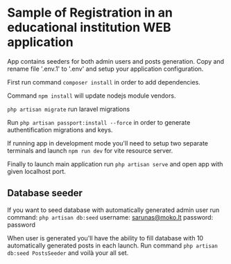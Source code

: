 <h1>Sample of Registration in an educational institution WEB application</h1>

App contains seeders for both admin users and posts generation.
Copy and rename file '.env.1' to '.env' and setup your application configuration.

First run command  `composer install` in order to add dependencies.

Command `npm install` will update nodejs module vendors.

`php artisan migrate` run laravel migrations 

Run `php artisan passport:install --force` in order to generate authentification migrations and keys.

If running app in development mode you'll need to setup two separate terminals and launch `npm run dev` for vite resource server.

Finally to launch main application run `php artisan serve` and open app with given localhost port.

<h2>Database seeder</h2>

If you want to seed database with automatically generated admin user run command:
`php artisan db:seed`
username: sarunas@moko.lt
password: password

When user is generated you'll have the ability to fill database with 10 automatically generated posts in each launch. 
Run command `php artisan db:seed PostsSeeder` and voilà your all set.
